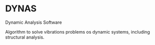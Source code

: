 # DYNAS
Dynamic Analysis Software

Algorithm to solve vibrations problems os dynamic systems, including structural analysis. 
